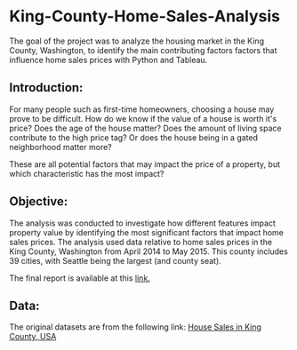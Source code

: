 # King-County-Home-Sales-Analysis

The goal of the project was to analyze the housing market in the King County, Washington, to identify the main contributing factors factors that influence home sales prices with Python and Tableau.

## Introduction:
For many people such as first-time homeowners, choosing a house may prove to be difficult. How do we know if the value of a house is worth it's price? Does the age of the house matter? Does the amount of living space contribute to the high price tag? Or does the house being in a gated neighborhood matter more?

These are all potential factors that may impact the price of a property, but which characteristic has the most impact? 

## Objective:
The analysis was conducted to investigate how different features impact property value by identifying the most significant factors that impact home sales prices. The analysis used data relative to home sales prices in the King County, Washington from April 2014 to May 2015. This county includes 39 cities, with Seattle being the largest (and county seat).

The final report is available at this [link.](https://public.tableau.com/app/profile/albert.tran/viz/KingCountryHomeSalesAnalysis/Story1?publish=yes)

## Data:
The original datasets are from the following link:
[House Sales in King County, USA](https://www.kaggle.com/datasets/harlfoxem/housesalesprediction)
